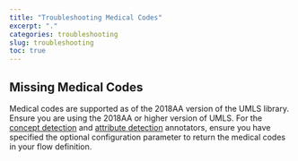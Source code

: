 ```yaml
---
title: "Troubleshooting Medical Codes"
excerpt: "."
categories: troubleshooting
slug: troubleshooting
toc: true
---
```


## Missing Medical Codes

Medical codes are supported as of the 2018AA version of the UMLS library. Ensure you are using the 2018AA or higher version of UMLS. For the [concept detection](/clouddocs/annotator_concept_detection/) and [attribute detection](/clouddocs/annotator_attribute_detection/) annotators, ensure you have specified the optional configuration parameter to return the medical codes in your flow definition.
